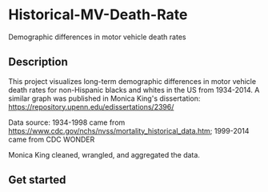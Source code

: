 # Historical-MV-Death-Rate
Demographic differences in motor vehicle death rates

Description
------
This project visualizes long-term demographic differences in motor vehicle death rates for non-Hispanic blacks and whites in the US from 1934-2014. A similar graph was published in Monica King's dissertation: https://repository.upenn.edu/edissertations/2396/
 
Data source: 1934-1998 came from https://www.cdc.gov/nchs/nvss/mortality_historical_data.htm; 1999-2014 came from CDC WONDER

Monica King cleaned, wrangled, and aggregated the data. 

Get started
-------


